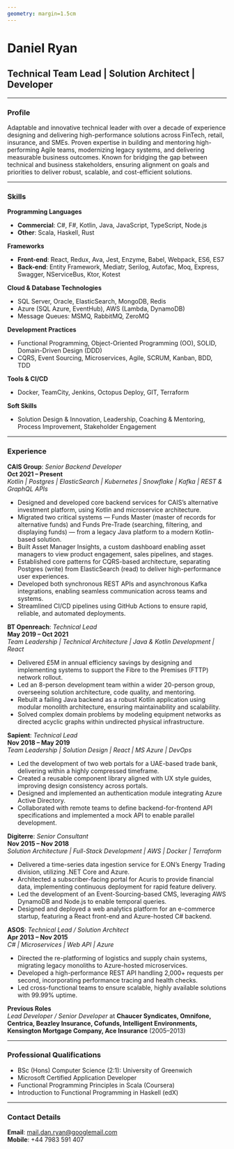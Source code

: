 ```yaml
---
geometry: margin=1.5cm
---
```


# Daniel Ryan

## Technical Team Lead | Solution Architect | Developer

---

### Profile

Adaptable and innovative technical leader with over a decade of experience designing and delivering high-performance solutions across FinTech, retail, insurance, and SMEs. Proven expertise in building and mentoring high-performing Agile teams, modernizing legacy systems, and delivering measurable business outcomes. Known for bridging the gap between technical and business stakeholders, ensuring alignment on goals and priorities to deliver robust, scalable, and cost-efficient solutions.

---

### Skills

**Programming Languages**
- **Commercial**: C#, F#, Kotlin, Java, JavaScript, TypeScript, Node.js
- **Other**: Scala, Haskell, Rust

**Frameworks**
- **Front-end**: React, Redux, Ava, Jest, Enzyme, Babel, Webpack, ES6, ES7
- **Back-end**: Entity Framework, Mediatr, Serilog, Autofac, Moq, Express, Swagger, NServiceBus, Ktor, Kotest

**Cloud & Database Technologies**
- SQL Server, Oracle, ElasticSearch, MongoDB, Redis
- Azure (SQL Azure, EventHub), AWS (Lambda, DynamoDB)
- Message Queues: MSMQ, RabbitMQ, ZeroMQ

**Development Practices**
- Functional Programming, Object-Oriented Programming (OO), SOLID, Domain-Driven Design (DDD)
- CQRS, Event Sourcing, Microservices, Agile, SCRUM, Kanban, BDD, TDD

**Tools & CI/CD**
- Docker, TeamCity, Jenkins, Octopus Deploy, GIT, Terraform

**Soft Skills**
- Solution Design & Innovation, Leadership, Coaching & Mentoring, Process Improvement, Stakeholder Engagement

---

### Experience

**CAIS Group**: *Senior Backend Developer*  
**Oct 2021 – Present**  
_Kotlin | Postgres | ElasticSearch | Kubernetes | Snowflake | Kafka | REST & GraphQL APIs_

- Designed and developed core backend services for CAIS’s alternative investment platform, using Kotlin and microservice architecture.
- Migrated two critical systems — Funds Master (master of records for alternative funds) and Funds Pre-Trade (searching, filtering, and displaying funds) — from a legacy Java platform to a modern Kotlin-based solution.
- Built Asset Manager Insights, a custom dashboard enabling asset managers to view product engagement, sales pipelines, and stages.
- Established core patterns for CQRS-based architecture, separating Postgres (write) from ElasticSearch (read) to deliver high-performance user experiences.
- Developed both synchronous REST APIs and asynchronous Kafka integrations, enabling seamless communication across teams and systems.
- Streamlined CI/CD pipelines using GitHub Actions to ensure rapid, reliable, and automated deployments.

**BT Openreach**: *Technical Lead*  
**May 2019 – Oct 2021**  
_Team Leadership | Technical Architecture | Java & Kotlin Development | React_

- Delivered £5M in annual efficiency savings by designing and implementing systems to support the Fibre to the Premises (FTTP) network rollout.
- Led an 8-person development team within a wider 20-person group, overseeing solution architecture, code quality, and mentoring.
- Rebuilt a failing Java backend as a robust Kotlin application using modular monolith architecture, ensuring maintainability and scalability.
- Solved complex domain problems by modeling equipment networks as directed acyclic graphs within undirected physical infrastructure.

**Sapient**: *Technical Lead*  
**Nov 2018 – May 2019**  
_Team Leadership | Solution Design | React | MS Azure | DevOps_

- Led the development of two web portals for a UAE-based trade bank, delivering within a highly compressed timeframe.
- Created a reusable component library aligned with UX style guides, improving design consistency across portals.
- Designed and implemented an authentication module integrating Azure Active Directory.
- Collaborated with remote teams to define backend-for-frontend API specifications and implemented a mock API to enable parallel development.

**Digiterre**: *Senior Consultant*  
**Nov 2015 – Nov 2018**  
_Solution Architecture | Full-Stack Development | AWS | Docker | Terraform_

- Delivered a time-series data ingestion service for E.ON’s Energy Trading division, utilizing .NET Core and Azure.
- Architected a subscriber-facing portal for Acuris to provide financial data, implementing continuous deployment for rapid feature delivery.
- Led the development of an Event-Sourcing-based CMS, leveraging AWS DynamoDB and Node.js to enable temporal queries.
- Designed and deployed a web analytics platform for an e-commerce startup, featuring a React front-end and Azure-hosted C# backend.

**ASOS**: *Technical Lead / Solution Architect*  
**Apr 2013 – Nov 2015**  
_C# | Microservices | Web API | Azure_

- Directed the re-platforming of logistics and supply chain systems, migrating legacy monoliths to Azure-hosted microservices.
- Developed a high-performance REST API handling 2,000+ requests per second, incorporating performance tracing and health checks.
- Led cross-functional teams to ensure scalable, highly available solutions with 99.99% uptime.

**Previous Roles**  
*Lead Developer / Senior Developer* at **Chaucer Syndicates, Omnifone, Centrica, Beazley Insurance, Cofunds, Intelligent Environments, Kensington Mortgage Company, Ace Insurance** (2005–2013)

---

### Professional Qualifications

- BSc (Hons) Computer Science (2:1): University of Greenwich  
- Microsoft Certified Application Developer  
- Functional Programming Principles in Scala (Coursera)  
- Introduction to Functional Programming in Haskell (edX)

---

### Contact Details

**Email**: mail.dan.ryan@googlemail.com  
**Mobile**: +44 7983 591 407